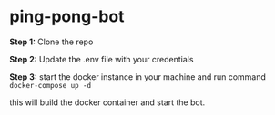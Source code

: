 # ping-pong-bot

**Step 1:**
Clone the repo 

**Step 2:**
Update the .env file with your credentials 

**Step 3:**
start the docker instance in your machine and run command
`docker-compose up -d `

this will build the docker container and start the bot.
